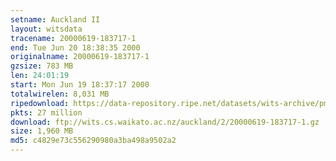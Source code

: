 ```yaml
---
setname: Auckland II
layout: witsdata
tracename: 20000619-183717-1
end: Tue Jun 20 18:38:35 2000
originalname: 20000619-183717-1
gzsize: 783 MB
len: 24:01:19
start: Mon Jun 19 18:37:17 2000
totalwirelen: 8,031 MB
ripedownload: https://data-repository.ripe.net/datasets/wits-archive/pma/long/auck/2//20000619-183717-1.gz
pkts: 27 million
download: ftp://wits.cs.waikato.ac.nz/auckland/2/20000619-183717-1.gz
size: 1,960 MB
md5: c4829e73c556290980a3ba498a9502a2
---
```

